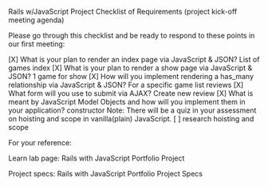 Rails w/JavaScript Project Checklist of Requirements (project kick-off meeting agenda)

Please go through this checklist and be ready to respond to these points in our first meeting:

[X] What is your plan to render an index page via JavaScript & JSON?
    List of games index
[X] What is your plan to render a show page via JavaScript & JSON?
    1 game for show
[X] How will you implement rendering a has_many relationship via JavaScript & JSON?
    For a specific game list reviews
[X] What form will you use to submit via AJAX?
    Create new review
[X] What is meant by JavaScript Model Objects and how will you implement them in your application?
    constructor
Note: There will be a quiz in your assessment on hoisting and scope in vanilla(plain) JavaScript.
[ ] research hoisting and scope

For your reference:

Learn lab page:     Rails with JavaScript Portfolio Project

Project specs:     Rails with JavaScript Portfolio Project Specs
